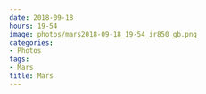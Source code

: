 ```yaml
---
date: 2018-09-18
hours: 19-54
image: photos/mars2018-09-18_19-54_ir850_gb.png
categories: 
- Photos 
tags: 
- Mars 
title: Mars
---
```

